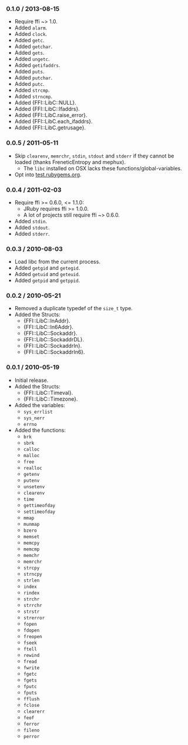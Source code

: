 ### 0.1.0 / 2013-08-15

* Require ffi ~> 1.0.
* Added `alarm`.
* Added `clock`.
* Added `getc`.
* Added `getchar`.
* Added `gets`.
* Added `ungetc`.
* Added `getifaddrs`.
* Added `puts`.
* Added `putchar`.
* Added `putc`.
* Added `strcmp`.
* Added `strncmp`.
* Added {FFI::LibC::NULL}.
* Added {FFI::LibC::Ifaddrs}.
* Added {FFI::LibC.raise_error}.
* Added {FFI::LibC.each_ifaddrs}.
* Added {FFI::LibC.getrusage}.

### 0.0.5 / 2011-05-11

* Skip `clearenv`, `memrchr`, `stdin`, `stdout` and `stderr` if they cannot
  be loaded (thanks FreneticEntropy and mephux).
  * The `libc` installed on OSX lacks these functions/global-variables.
* Opt into [test.rubygems.org](http://test.rubygems.org/).

### 0.0.4 / 2011-02-03

* Require ffi >= 0.6.0, <= 1.1.0:
  * JRuby requires ffi >= 1.0.0.
  * A lot of projects still require ffi ~> 0.6.0.
* Added `stdin`.
* Added `stdout`.
* Added `stderr`.

### 0.0.3 / 2010-08-03

* Load libc from the current process.
* Added `getgid` and `getegid`.
* Added `getuid` and `geteuid`.
* Added `getpid` and `getppid`.

### 0.0.2 / 2010-05-21

* Removed a duplicate typedef of the `size_t` type.
* Added the Structs:
  * {FFI::LibC::InAddr}.
  * {FFI::LibC::In6Addr}.
  * {FFI::LibC::Sockaddr}.
  * {FFI::LibC::SockaddrDL}.
  * {FFI::LibC::SockaddrIn}.
  * {FFI::LibC::SockaddrIn6}.

### 0.0.1 / 2010-05-19

* Initial release.
* Added the Structs:
  * {FFI::LibC::Timeval}.
  * {FFI::LibC::Timezone}.
* Added the variables:
  * `sys_errlist`
  * `sys_nerr`
  * `errno`
* Added the functions:
  * `brk`
  * `sbrk`
  * `calloc`
  * `malloc`
  * `free`
  * `realloc`
  * `getenv`
  * `putenv`
  * `unsetenv`
  * `clearenv`
  * `time`
  * `gettimeofday`
  * `settimeofday`
  * `mmap`
  * `munmap`
  * `bzero`
  * `memset`
  * `memcpy`
  * `memcmp`
  * `memchr`
  * `memrchr`
  * `strcpy`
  * `strncpy`
  * `strlen`
  * `index`
  * `rindex`
  * `strchr`
  * `strrchr`
  * `strstr`
  * `strerror`
  * `fopen`
  * `fdopen`
  * `freopen`
  * `fseek`
  * `ftell`
  * `rewind`
  * `fread`
  * `fwrite`
  * `fgetc`
  * `fgets`
  * `fputc`
  * `fputs`
  * `fflush`
  * `fclose`
  * `clearerr`
  * `feof`
  * `ferror`
  * `fileno`
  * `perror`
